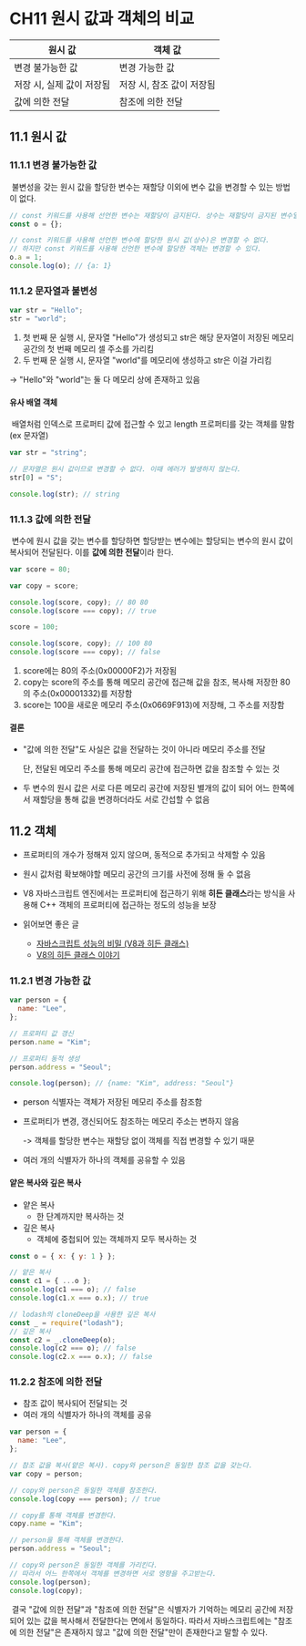 # CH11 원시 값과 객체의 비교

| 원시 값                   | 객체 값                   |
| ------------------------- | ------------------------- |
| 변경 불가능한 값          | 변경 가능한 값            |
| 저장 시, 실제 값이 저장됨 | 저장 시, 참조 값이 저장됨 |
| 값에 의한 전달            | 참조에 의한 전달          |

## 11.1 원시 값

### 11.1.1 변경 불가능한 값

&nbsp;불변성을 갖는 원시 값을 할당한 변수는 재할당 이외에 변수 값을 변경할 수 있는 방법이 없다.

```javascript
// const 키워드를 사용해 선언한 변수는 재할당이 금지된다. 상수는 재할당이 금지된 변수일 뿐이다.
const o = {};

// const 키워드를 사용해 선언한 변수에 할당한 원시 값(상수)은 변경할 수 없다.
// 하지만 const 키워드를 사용해 선언한 변수에 할당한 객체는 변경할 수 있다.
o.a = 1;
console.log(o); // {a: 1}
```

### 11.1.2 문자열과 불변성

```javascript
var str = "Hello";
str = "world";
```

1. 첫 번째 문 실행 시, 문자열 "Hello"가 생성되고 str은 해당 문자열이 저장된 메모리 공간의 첫 번째 메모리 셀 주소를 가리킴
2. 두 번째 문 실행 시, 문자열 "world"를 메모리에 생성하고 str은 이걸 가리킴

-> "Hello"와 "world"는 둘 다 메모리 상에 존재하고 있음

#### 유사 배열 객체

&nbsp;배열처럼 인덱스로 프로퍼티 값에 접근할 수 있고 length 프로퍼티를 갖는 객체를 말함(ex 문자열)

```javascript
var str = "string";

// 문자열은 원시 값이므로 변경할 수 없다. 이때 에러가 발생하지 않는다.
str[0] = "S";

console.log(str); // string
```

### 11.1.3 값에 의한 전달

&nbsp;변수에 원시 값을 갖는 변수를 할당하면 할당받는 변수에는 할당되는 변수의 원시 값이 복사되어 전달된다. 이를 **값에 의한 전달**이라 한다.

```javascript
var score = 80;

var copy = score;

console.log(score, copy); // 80 80
console.log(score === copy); // true

score = 100;

console.log(score, copy); // 100 80
console.log(score === copy); // false
```

1. score에는 80의 주소(0x00000F2)가 저장됨
2. copy는 score의 주소를 통해 메모리 공간에 접근해 값을 참조, 복사해 저장한 80의 주소(0x00001332)를 저장함
3. score는 100을 새로운 메모리 주소(0x0669F913)에 저장해, 그 주소를 저장함

#### 결론

- "값에 의한 전달"도 사실은 값을 전달하는 것이 아니라 메모리 주소를 전달

  단, 전달된 메모리 주소를 통해 메모리 공간에 접근하면 값을 참조할 수 있는 것

- 두 변수의 원시 값은 서로 다른 메모리 공간에 저장된 별개의 값이 되어 어느 한쪽에서 재할당을 통해 값을 변경하더라도 서로 간섭할 수 없음

## 11.2 객체

- 프로퍼티의 개수가 정해져 있지 않으며, 동적으로 추가되고 삭제할 수 있음
- 원시 값처럼 확보해야할 메모리 공간의 크기를 사전에 정해 둘 수 없음
- V8 자바스크립트 엔진에서는 프로퍼티에 접근하기 위해 **히든 클래스**라는 방식을 사용해 C++ 객체의 프로퍼티에 접근하는 정도의 성능을 보장

- 읽어보면 좋은 글
  - [자바스크립트 성능의 비밀 (V8과 히든 클래스)](https://ui.toast.com/posts/ko_20210909)
  - [V8의 히든 클래스 이야기](https://engineering.linecorp.com/ko/blog/v8-hidden-class)

### 11.2.1 변경 가능한 값

```javascript
var person = {
  name: "Lee",
};

// 프로퍼티 값 갱신
person.name = "Kim";

// 프로퍼티 동적 생성
person.address = "Seoul";

console.log(person); // {name: "Kim", address: "Seoul"}
```

- person 식별자는 객체가 저장된 메모리 주소를 참조함
- 프로퍼티가 변경, 갱신되어도 참조하는 메모리 주소는 변하지 않음

  -> 객체를 할당한 변수는 재할당 없이 객체를 직접 변경할 수 있기 때문

- 여러 개의 식별자가 하나의 객체를 공유할 수 있음

#### 얕은 복사와 깊은 복사

- 얕은 복사
  - 한 단계까지만 복사하는 것
- 깊은 복사
  - 객체에 중첩되어 있는 객체까지 모두 복사하는 것

```javascript
const o = { x: { y: 1 } };

// 얕은 복사
const c1 = { ...o };
console.log(c1 === o); // false
console.log(c1.x === o.x); // true

// lodash의 cloneDeep을 사용한 깊은 복사
const _ = require("lodash");
// 깊은 복사
const c2 = _.cloneDeep(o);
console.log(c2 === o); // false
console.log(c2.x === o.x); // false
```

### 11.2.2 참조에 의한 전달

- 참조 값이 복사되어 전달되는 것
- 여러 개의 식별자가 하나의 객체를 공유

```javascript
var person = {
  name: "Lee",
};

// 참조 값을 복사(얕은 복사). copy와 person은 동일한 참조 값을 갖는다.
var copy = person;

// copy와 person은 동일한 객체를 참조한다.
console.log(copy === person); // true

// copy를 통해 객체를 변경한다.
copy.name = "Kim";

// person을 통해 객체를 변경한다.
person.address = "Seoul";

// copy와 person은 동일한 객체를 가리킨다.
// 따라서 어느 한쪽에서 객체를 변경하면 서로 영향을 주고받는다.
console.log(person);
console.log(copy);
```

&nbsp;결국 "값에 의한 전달"과 "참조에 의한 전달"은 식별자가 기억하는 메모리 공간에 저장되어 있는 값을 복사해서 전달한다는 면에서 동일하다. 따라서 자바스크립트에는 "참조에 의한 전달"은 존재하지 않고 "값에 의한 전달"만이 존재한다고 말할 수 있다.
